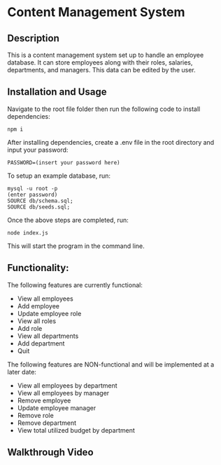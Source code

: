 # Content Management System

## Description
This is a content management system set up to handle an employee database. It can store employees along with their roles, salaries, departments, and managers. This data can be edited by the user.

## Installation and Usage
Navigate to the root file folder then run the following code to install dependencies:
```
npm i
```

After installing dependencies, create a .env file in the root directory and input your password:
```
PASSWORD=(insert your password here)
```

To setup an example database, run:
```
mysql -u root -p
(enter password)
SOURCE db/schema.sql;
SOURCE db/seeds.sql;
```

Once the above steps are completed, run:
```
node index.js
```
This will start the program in the command line.

## Functionality:
The following features are currently functional:
* View all employees
* Add employee
* Update employee role
* View all roles
* Add role
* View all departments
* Add department
* Quit

The following features are NON-functional and will be implemented at a later date:
* View all employees by department
* View all employees by manager
* Remove employee
* Update employee manager
* Remove role
* Remove department
* View total utilized budget by department

## Walkthrough Video